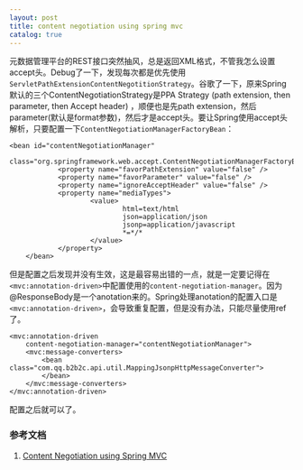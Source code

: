 ```yaml
---
layout: post
title: content negotiation using spring mvc
catalog: true
---
```



元数据管理平台的REST接口突然抽风，总是返回XML格式，不管我怎么设置accept头。Debug了一下，发现每次都是优先使用`ServletPathExtensionContentNegotitionStrategy`。谷歌了一下，原来Spring默认的三个ContentNegotiationStrategy是PPA Strategy (path extension, then parameter, then Accept header) ，顺便也是先path extension，然后parameter(默认是format参数)，然后才是accept头。要让Spring使用accept头解析，只要配置一下`ContentNegotiationManagerFactoryBean`：

    <bean id="contentNegotiationManager"
                class="org.springframework.web.accept.ContentNegotiationManagerFactoryBean">
                <property name="favorPathExtension" value="false" />
                <property name="favorParameter" value="false" />
                <property name="ignoreAcceptHeader" value="false" />
                <property name="mediaTypes">
                        <value>
                                html=text/html
                                json=application/json
                                jsonp=application/javascript
                                *=*/*
                        </value>
                </property>
        </bean>

但是配置之后发现并没有生效，这是最容易出错的一点，就是一定要记得在`<mvc:annotation-driven>`中配置使用的`content-negotiation-manager`。因为@ResponseBody是一个anotation来的。Spring处理anotation的配置入口是`<mvc:annotation-driven>`，会导致重复配置，但是没有办法，只能尽量使用ref了。

    <mvc:annotation-driven
    	content-negotiation-manager="contentNegotiationManager">
		<mvc:message-converters>
			<bean class="com.qq.b2b2c.api.util.MappingJsonpHttpMessageConverter">
			</bean>
		</mvc:message-converters>
	</mvc:annotation-driven>

配置之后就可以了。

### 参考文档

1. [Content Negotiation using Spring MVC](http://spring.io/blog/2013/05/11/content-negotiation-using-spring-mvc)